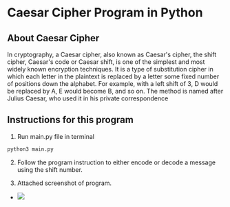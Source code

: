 # Caesar Cipher Program in Python

## About Caesar Cipher
In cryptography, a Caesar cipher, also known as Caesar's cipher, the shift cipher, Caesar's code or Caesar shift, is one of the simplest and most widely known encryption techniques. It is a type of substitution cipher in which each letter in the plaintext is replaced by a letter some fixed number of positions down the alphabet. For example, with a left shift of 3, D would be replaced by A, E would become B, and so on. The method is named after Julius Caesar, who used it in his private correspondence

## Instructions for this program
1. Run main.py file in terminal
```bash
python3 main.py
```
2. Follow the program instruction to either encode or decode a message using the shift number.

3. Attached screenshot of program.

- <img src="https://i.imgur.com/smpIz2P.png">